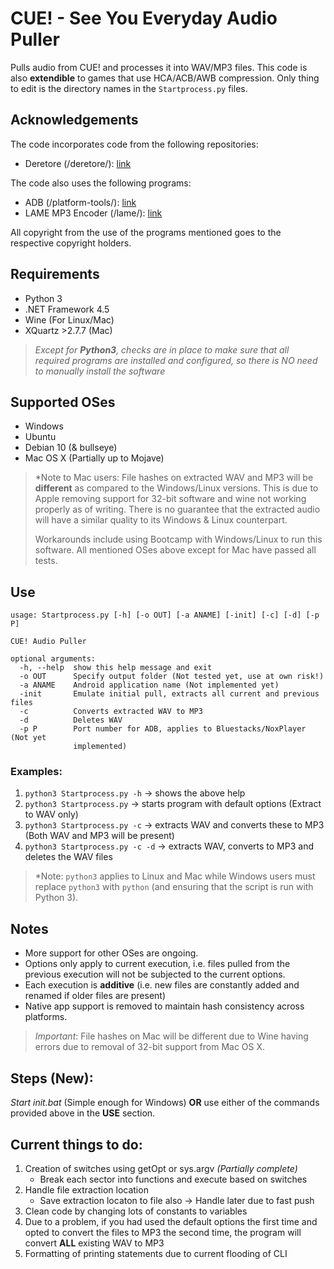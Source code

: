 # CUE! - See You Everyday Audio Puller

Pulls audio from CUE! and processes it into WAV/MP3 files. This code is also **extendible** to games that use HCA/ACB/AWB compression. Only thing to edit is the directory names in the ```Startprocess.py``` files.

## Acknowledgements

The code incorporates code from the following repositories:

- Deretore (/deretore/): [link](https://github.com/OpenCGSS/DereTore)

The code also uses the following programs:

- ADB (/platform-tools/): [link](https://developer.android.com/studio/releases/platform-tools#downloads)
- LAME MP3 Encoder (/lame/): [link](https://lame.sourceforge.io/)

All copyright from the use of the programs mentioned goes to the respective copyright holders.

## Requirements

- Python 3
- .NET Framework 4.5
- Wine (For Linux/Mac)
- XQuartz >2.7.7 (Mac)

> *Except for **Python3**, checks are in place to make sure that all required programs are installed and configured, so there is NO need to manually install the software*

## Supported OSes

- Windows
- Ubuntu
- Debian 10 (& bullseye)
- Mac OS X (Partially up to Mojave)

> *Note to Mac users: File hashes on extracted WAV and MP3 will be **different** as compared to the Windows/Linux versions. This is due to Apple removing support for 32-bit software and wine not working properly as of writing. There is no guarantee that the extracted audio will have a similar quality to its Windows & Linux counterpart.
>
> Workarounds include using Bootcamp with Windows/Linux to run this software. All mentioned OSes above except for Mac have passed all tests.

## Use

```text
usage: Startprocess.py [-h] [-o OUT] [-a ANAME] [-init] [-c] [-d] [-p P]

CUE! Audio Puller

optional arguments:
  -h, --help  show this help message and exit
  -o OUT      Specify output folder (Not tested yet, use at own risk!)
  -a ANAME    Android application name (Not implemented yet)
  -init       Emulate initial pull, extracts all current and previous files
  -c          Converts extracted WAV to MP3
  -d          Deletes WAV
  -p P        Port number for ADB, applies to Bluestacks/NoxPlayer (Not yet
              implemented)
  ```

### Examples:

  1. ```python3 Startprocess.py -h``` → shows the above help
  2. ```python3 Startprocess.py``` → starts program with default options (Extract to WAV only)
  3. ```python3 Startprocess.py -c``` → extracts WAV and converts these to MP3 (Both WAV and MP3 will be present)
  4. ```python3 Startprocess.py -c -d``` → extracts WAV, converts to MP3 and deletes the WAV files

>*Note: ```python3``` applies to Linux and Mac while Windows users must replace ```python3``` with ```python``` (and ensuring that the script is run with Python 3).

## Notes

- More support for other OSes are ongoing.
- Options only apply to current execution, i.e. files pulled from the previous execution will not be subjected to the current options.
- Each execution is **additive** (i.e. new files are constantly added and renamed if older files are present)
- Native app support is removed to maintain hash consistency across platforms. 

>*Important*: File hashes on Mac will be different due to Wine having errors due to removal of 32-bit support from Mac OS X.

## Steps (New):

*Start init.bat* (Simple enough for Windows) **OR** use either of the commands provided above in the **USE** section.

## Current things to do:

1. Creation of switches using getOpt or sys.argv *(Partially complete)*
   - Break each sector into functions and execute based on switches
5. Handle file extraction location
   - Save extraction locaton to file also -> Handle later due to fast push
6. Clean code by changing lots of constants to variables
8. Due to a problem, if you had used the default options the first time and opted to convert the files to MP3 the second time, the program will convert **ALL** existing WAV to MP3
9. Formatting of printing statements due to current flooding of CLI
